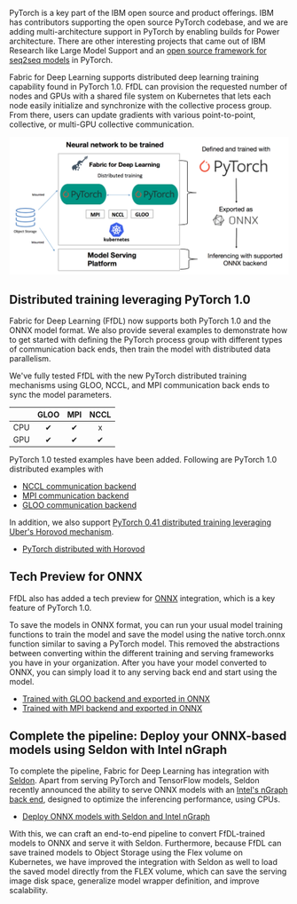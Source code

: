 PyTorch is a key part of the IBM open source and product offerings. IBM has contributors supporting the open source PyTorch codebase, and we are adding multi-architecture support in PyTorch by enabling builds for Power architecture. There are other interesting projects that came out of IBM Research like Large Model Support and an [open source framework for seq2seq models](https://github.com/IBM/pytorch-seq2seq) in PyTorch.

Fabric for Deep Learning supports distributed deep learning training capability found in PyTorch 1.0. FfDL can provision the requested number of nodes and GPUs with a shared file system on Kubernetes that lets each node easily initialize and synchronize with the collective process group. From there, users can update gradients with various point-to-point, collective, or multi-GPU collective communication. 

![diagram](images/pytorch-ffdl-onnx.png)

## Distributed training leveraging PyTorch 1.0

Fabric for Deep Learning (FfDL) now supports both PyTorch 1.0 and the ONNX model format. We also provide several examples to demonstrate how to get started with defining the PyTorch process group with different types of communication back ends, then train the model with distributed data parallelism.

We've fully tested FfDL with the new PyTorch distributed training mechanisms using GLOO, NCCL, and MPI communication back ends to sync the model parameters.


|     | GLOO | MPI | NCCL |
|-----|:----:|:---:|:----:|
| CPU |   &#10004;  |  &#10004;  |   x  |
| GPU |   &#10004;  |  &#10004;  |   &#10004;  |

PyTorch 1.0 tested examples have been added. Following are PyTorch 1.0 distributed examples with 

-  [NCCL communication backend](c10d-native-parallelism)
-  [MPI communication backend](c10d-mpi-parallelism)
-  [GLOO communication backend](c10d-dist-onnx)

In addition, we also support [PyTorch 0.41 distributed training leveraging Uber's Horovod mechanism](https://developer.ibm.com/code/2018/07/18/scalable-distributed-training-using-horovod-in-ffdl/).

- [PyTorch distributed with Horovod](horovod)

## Tech Preview for ONNX

FfDL also has added a tech preview for [ONNX](https://github.com/onnx/onnx) integration, which is a key feature of PyTorch 1.0. 

To save the models in ONNX format, you can run your usual model training functions to train the model and save the model using the native torch.onnx function similar to saving a PyTorch model. This removed the abstractions between converting within the different training and serving frameworks you have in your organization. After you have your model converted to ONNX, you can simply load it to any serving back end and start using the model.

- [Trained with GLOO backend and exported in ONNX](c10d-dist-onnx)
- [Trained with MPI backend and exported in ONNX](c10d-onnx-mpi)

## Complete the pipeline: Deploy your ONNX-based models using Seldon with Intel nGraph

To complete the pipeline, Fabric for Deep Learning has integration with [Seldon](https://www.seldon.io/). Apart from serving PyTorch and TensorFlow models, Seldon recently announced the ability to serve ONNX models with an [Intel's  nGraph back end](https://github.com/NervanaSystems/ngraph), designed to optimize the inferencing performance, using CPUs.

- [Deploy ONNX models with Seldon and Intel nGraph](../community/FfDL-Seldon/onnx-model) 

With this, we can craft an end-to-end pipeline to convert FfDL-trained models to ONNX and serve it with Seldon. Furthermore, because FfDL can save trained models to Object Storage using the Flex volume on Kubernetes, we have improved the integration with Seldon as well to load the saved model directly from the FLEX volume, which can save the serving image disk space, generalize model wrapper definition, and improve scalability.
